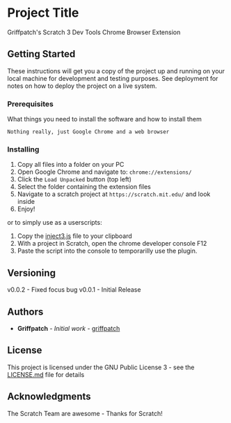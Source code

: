 # Project Title

Griffpatch's Scratch 3 Dev Tools Chrome Browser Extension

## Getting Started

These instructions will get you a copy of the project up and running on your local machine for development and testing purposes. See deployment for notes on how to deploy the project on a live system.

### Prerequisites

What things you need to install the software and how to install them

```
Nothing really, just Google Chrome and a web browser
```

### Installing

1. Copy all files into a folder on your PC
2. Open Google Chrome and navigate to: `chrome://extensions/`
3. Click the `Load Unpacked` button (top left)
4. Select the folder containing the extension files
5. Navigate to a scratch project at `https://scratch.mit.edu/` and look inside
6. Enjoy!

or to simply use as a userscripts:

1. Copy the [inject3.js](https://raw.githubusercontent.com/griffpatch/Scratch3-Dev-Tools/master/inject3.js) file to your clipboard
2. With a project in Scratch, open the chrome developer console F12
3. Paste the script into the console to temporarilly use the plugin.

## Versioning

v0.0.2 - Fixed focus bug
v0.0.1 - Initial Release

## Authors

* **Griffpatch** - *Initial work* - [griffpatch](https://github.com/griffpatch)

## License

This project is licensed under the GNU Public License 3 - see the [LICENSE.md](LICENSE.md) file for details

## Acknowledgments

The Scratch Team are awesome - Thanks for Scratch!
